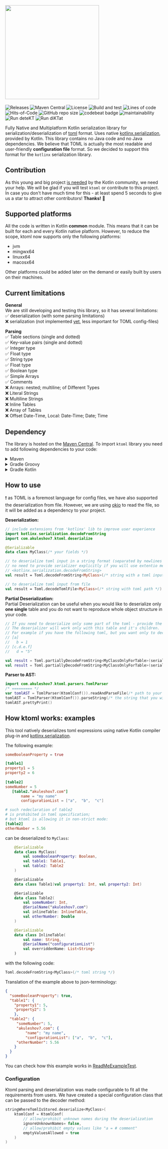 ## <img src="/ktoml.png" width="300px"/>

![Releases](https://img.shields.io/github/v/release/akuleshov7/ktoml)
![Maven Central](https://img.shields.io/maven-central/v/com.akuleshov7/ktoml-core)
![License](https://img.shields.io/github/license/akuleshov7/ktoml)
![Build and test](https://github.com/akuleshov7/ktoml/actions/workflows/build_and_test.yml/badge.svg?branch=main)
![Lines of code](https://img.shields.io/tokei/lines/github/akuleshov7/ktoml)
![Hits-of-Code](https://hitsofcode.com/github/akuleshov7/ktoml?branch=main)
![GitHub repo size](https://img.shields.io/github/repo-size/akuleshov7/ktoml)
![codebeat badge](https://codebeat.co/badges/0518ea49-71ed-4bfd-8dd3-62da7034eebd)
![maintainability](https://api.codeclimate.com/v1/badges/c75d2d6b0d44cea7aefe/maintainability)
![Run deteKT](https://github.com/akuleshov7/ktoml/actions/workflows/detekt.yml/badge.svg)
![Run diKTat](https://github.com/akuleshov7/ktoml/actions/workflows/diktat.yml/badge.svg)

Fully Native and Multiplatform Kotlin serialization library for serialization/deserialization of [toml](https://toml.io/en/) format.
Uses native [kotlinx.serialization](https://github.com/Kotlin/kotlinx.serialization), provided by Kotlin. This library contains no Java code and no Java dependencies.
We believe that TOML is actually the most readable and user-friendly **configuration file** format.
So we decided to support this format for the `kotlinx` serialization library.  

## Contribution
As this young and big project [is needed](https://github.com/Kotlin/kotlinx.serialization/issues/1092) by the Kotlin community, we need your help.
We will be glad if you will test `ktoml` or contribute to this project. 
In case you don't have much time for this - at least spend 5 seconds to give us a star to attract other contributors!
**Thanks!** :pray:

## Supported platforms
All the code is written in Kotlin **common** module. This means that it can be built for each and every Kotlin native platform.
However, to reduce the scope, ktoml now supports only the following platforms:
 - jvm
 - mingwx64
 - linuxx64
 - macosx64

Other platforms could be added later on the demand or easily built by users on their machines.

## Current limitations
**General** \
We are still developing and testing this library, so it has several limitations: \
:white_check_mark: deserialization (with some parsing limitations) \
:x: serialization (not implemented [yet](https://github.com/akuleshov7/ktoml/issues/11), less important for TOML config-files)

**Parsing** \
:white_check_mark: Table sections (single and dotted) \
:white_check_mark: Key-value pairs (single and dotted) \
:white_check_mark: Integer type \
:white_check_mark: Float type \
:white_check_mark: String type \
:white_check_mark: Float type \
:white_check_mark: Boolean type \
:white_check_mark: Simple Arrays \
:white_check_mark: Comments \
:x: Arrays: nested; multiline; of Different Types \
:x: Literal Strings \
:x: Multiline Strings \
:x: Inline Tables \
:x: Array of Tables \
:x: Offset Date-Time, Local: Date-Time; Date; Time 

## Dependency
The library is hosted on the [Maven Central](https://search.maven.org/artifact/com.akuleshov7/ktoml-core).
To import `ktoml` library you need to add following dependencies to your code: 
<details>
<summary>Maven</summary>

```pom
<dependency>
  <groupId>com.akuleshov7</groupId>
  <artifactId>ktoml-core</artifactId>
  <version>0.2.6</version>
</dependency>
```
</details>

<details>
<summary>Gradle Groovy</summary>

```groovy
implementation 'com.akuleshov7:ktoml-core:0.2.6'
```
</details>

<details>
<summary>Gradle Kotlin</summary>

```kotlin
implementation("com.akuleshov7:ktoml-core:0.2.6")
```
</details>


## How to use
:heavy_exclamation_mark: as TOML is a foremost language for config files, we have also supported the deserialization from file.
However, we are using [okio](https://github.com/square/okio) to read the file, so it will be added as a dependency to your project.

**Deserialization:**
```kotlin
// include extensions from 'kotlinx' lib to improve user experience 
import kotlinx.serialization.decodeFromString
import com.akuleshov7.ktoml.deserialize

@Serializable
data class MyClass(/* your fields */)

// to deserialize toml input in a string format (separated by newlines '\n')
// no need to provide serializer explicitly if you will use extentio method from
// <kotlinx.serialization.decodeFromString> 
val result = Toml.decodeFromString<MyClass>(/* string with a toml input */)

// to deserialize toml input from file
val result = Toml.decodeTomlFile<MyClass>(/* string with toml path */)
```

**Partial Deserialization:** \
Partial Deserialization can be useful when you would like to deserialize only **one single** table and you do not want 
to reproduce whole object structure in your code.
 
```kotlin
// If you need to deserialize only some part of the toml - provide the full name of the toml table. 
// The deserializer will work only with this table and it's children.
// For example if you have the following toml, but you want only to decode [c.d.e.f] table: 
// [a]
//   b = 1
// [c.d.e.f]
//   d = "5"

val result = Toml.partiallyDecodeFromString<MyClassOnlyForTable>(serializer(), /* string with a toml input */, "c.d.e.f")
val result = Toml.partiallyDecodeFromString<MyClassOnlyForTable>(serializer(), /* string with toml path */, "c.d.e.f")
```

**Parser to AST:**
```kotlin
import com.akuleshov7.ktoml.parsers.TomlParser
/* ========= */
var tomlAST = TomlParser(KtomlConf()).readAndParseFile(/* path to your file */)
tomlAST = TomlParser(KtomlConf()).parseString(/* the string that you will try to parse */)
tomlAST.prettyPrint()
```

## How ktoml works: examples

This tool natively deserializes toml expressions using native Kotlin compiler plug-in and [kotlinx.serialization](https://github.com/Kotlin/kotlinx.serialization/blob/master/docs/serialization-guide.md).

The following example:
```toml
someBooleanProperty = true

[table1]
property1 = 5
property2 = 6
 
[table2]
someNumber = 5
   [table2."akuleshov7.com"]
       name = "my name"
       configurationList = ["a",  "b",  "c"]

# such redeclaration of table2
# is prohibited in toml specification;
# but ktoml is allowing it in non-strict mode: 
[table2]       
otherNumber = 5.56
```

can be deserialized to `MyClass`:
```kotlin
    @Serializable
    data class MyClass(
        val someBooleanProperty: Boolean,
        val table1: Table1,
        val table2: Table2
    )

    @Serializable
    data class Table1(val property1: Int, val property2: Int)

    @Serializable
    data class Table2(
        val someNumber: Int,
        @SerialName("akuleshov7.com")
        val inlineTable: InlineTable,
        val otherNumber: Double
    )

    @Serializable
    data class InlineTable(
        val name: String,
        @SerialName("configurationList")
        val overriddenName: List<String>
    )
```

with the following code:
```kotlin
Toml.decodeFromString<MyClass>(/* toml string */)
```

Translation of the example above to json-terminology:
```json
{
  "someBooleanProperty": true,
  "table1": {
    "property1": 5,
    "property2": 5
    },
  "table2": {
     "someNumber": 5,
     "akuleshov7.com": {
         "name": "my name",
         "configurationList": ["a",  "b",  "c"],
     "otherNumber": 5.56
    }
  }
}
``` 

You can check how this example works in [ReadMeExampleTest](ktoml-core/src/commonTest/kotlin/decoder/ReadMeExampleTest.kt).

### Configuration
Ktoml parsing and deserialization was made configurable to fit all the requirements from users.
We have created a special configuration class that can be passed to the decoder method:
```kotlin
stringWhereTomlIsStored.deserialize<MyClass>(
    ktomlConf = KtomlConf(
        // allow/prohibit unknown names during the deserialization
        ignoreUnknownNames= false, 
        // allow/prohibit empty values like "a = # comment"
        emptyValuesAllowed = true
    )   
)
```
